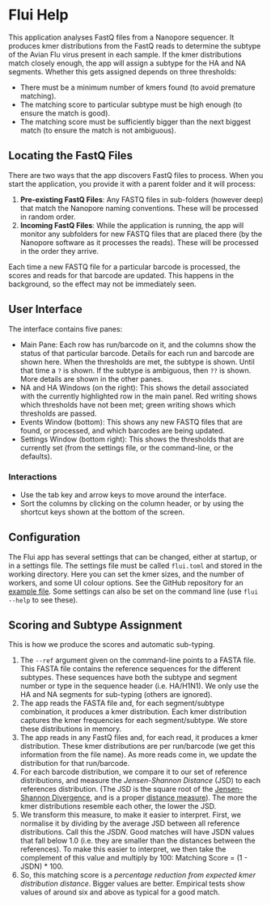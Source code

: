 
# Flui Help

This application analyses FastQ files from a Nanopore sequencer.
It produces kmer distributions from the FastQ reads to determine the subtype of the Avian Flu virus present in each sample.
If the kmer distributions match closely enough, the app will assign a subtype for the HA and NA segments.
Whether this gets assigned depends on three thresholds:

* There must be a minimum number of kmers found (to avoid premature matching).
* The matching score to particular subtype must be high enough (to ensure the match is good).
* The matching score must be sufficiently bigger than the next biggest match (to ensure the match is not ambiguous).

## Locating the FastQ Files

There are two ways that the app discovers FastQ files to process. When you start the application, you provide it with a parent folder and it will process:

1. **Pre-existing FastQ Files**: Any FASTQ files in sub-folders (however deep) that match the Nanopore naming conventions. These will be processed in random order.
2. **Incoming FastQ Files**: While the application is running,
     the app will monitor any subfolders for new FASTQ files that are placed there (by the Nanopore software as it processes the reads). These will be processed in the order they arrive.

Each time a new FASTQ file for a particular barcode is processed, the scores and reads for that barcode are updated. This happens in the background, so the effect may not be immediately seen.

## User Interface

The interface contains five panes:

* Main Pane: Each row has run/barcode on it, and the columns show the status of that particular barcode. Details for each run and barcode are shown here. When the thresholds are met, the subtype is shown. Until that time a `?` is shown. If the subtype is ambiguous, then `??` is shown. More details are shown in the other panes.
* NA and HA Windows (on the right): This shows the detail associated with the currently highlighted row in the main panel. Red writing shows which thresholds have not been met; green writing shows which thresholds are passed.
* Events Window (bottom): This shows any new FASTQ files that are found, or processed, and which barcodes are being updated.
* Settings Window (bottom right): This shows the thresholds that are currently set (from the settings file, or the command-line, or the defaults).

### Interactions

* Use the tab key and arrow keys to move around the interface.
* Sort the columns by clicking on the column header, or by using the shortcut keys shown at the bottom of the screen.

## Configuration

The Flui app has several settings that can be changed, either at startup, or in a settings file.
The settings file must be called `flui.toml` and stored in the working directory.
Here you can set the kmer sizes, and the number of workers, and some UI colour options.
See the GitHub repository for an [example file](https://github.com/dragonfly-science/flui/blob/main/flui.toml).
Some settings can also be set on the command line (use `flui --help` to see these).

## Scoring and Subtype Assignment

This is how we produce the scores and automatic sub-typing.

1. The `--ref` argument given on the command-line points to a FASTA file. This FASTA file contains the reference sequences for the different subtypes. These sequences have both the subtype and segment number or type in the sequence header (i.e. HA/H1N1). We only use the HA and NA segments for sub-typing (others are ignored).
2. The app reads the FASTA file and, for each segment/subtype combination, it produces a kmer distribution. Each kmer distribution captures the kmer frequencies for each segment/subtype. We store these distributions in memory.
3. The app reads in any FastQ files and, for each read, it produces a kmer distribution. These kmer distributions are per run/barcode (we get this information from the file name). As more reads come in, we update the distribution for that run/barcode.
4. For each barcode distribution, we compare it to our set of reference distributions, and measure the _Jensen-Shannon Distance_ (JSD) to each references distribution. (The JSD is the square root of the [Jensen-Shannon Divergence][jsd], and is a proper [distance measure][distance]). The more the kmer distributions resemble each other, the lower the JSD.
5. We transform this measure, to make it easier to interpret. First, we normalise it by dividing by the average JSD between all reference distributions. Call this the JSD*N*. Good matches will have JSDN values that fall below 1.0 (i.e. they are smaller than the distances between the references). To make this easier to interpret, we then take the complement of this value and multiply by 100: Matching Score = (1 - JSDN) * 100.
6. So, this matching score is a _percentage reduction from expected kmer distribution distance_. Bigger values are better. Empirical tests show values of around six and above as typical for a good match.

[jsd]: https://en.wikipedia.org/wiki/Jensen%E2%80%93Shannon_divergence
[distance]: https://en.wikipedia.org/wiki/Metric_space
